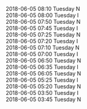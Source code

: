 2018-06-05 08:10 Tuesday  N  
2018-06-05 08:00 Tuesday  I  
2018-06-05 07:50 Tuesday  N  
2018-06-05 07:45 Tuesday  I  
2018-06-05 07:25 Tuesday  N  
2018-06-05 07:20 Tuesday  I  
2018-06-05 07:10 Tuesday  N  
2018-06-05 07:00 Tuesday  I  
2018-06-05 06:50 Tuesday  N  
2018-06-05 06:35 Tuesday  I  
2018-06-05 06:05 Tuesday  N  
2018-06-05 05:25 Tuesday  I  
2018-06-05 05:20 Tuesday  N  
2018-06-05 03:50 Tuesday  I  
2018-06-05 03:45 Tuesday  N  

